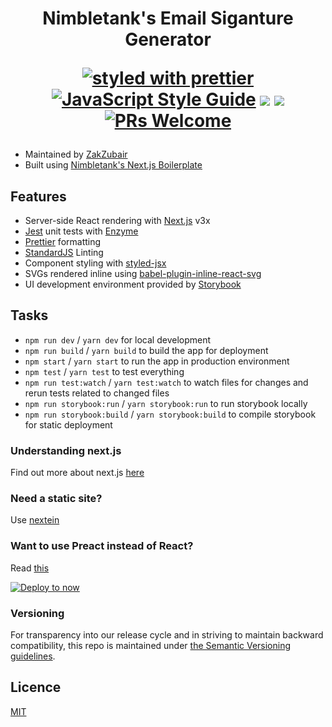 <h1 align="center">
  Nimbletank's Email Siganture Generator

  [![styled with prettier](https://img.shields.io/badge/styled_with-prettier-ff69b4.svg?style=flat-square)](https://github.com/prettier/prettier)
  [![JavaScript Style Guide](https://img.shields.io/badge/code_style-standard-yellow.svg?style=flat-square)](https://standardjs.com)
  ![](https://img.shields.io/badge/javascript-ES6-ffb400.svg?style=flat-square)
  ![](https://img.shields.io/badge/licence-MIT-blue.svg?style=flat-square)
  [![PRs Welcome](https://img.shields.io/badge/PRs-welcome-brightgreen.svg?style=flat-square)](http://makeapullrequest.com)
</h1>

* Maintained by [ZakZubair](https://github.com/ZakZubair)
* Built using [Nimbletank's Next.js Boilerplate](https://github.com/nimbletank/nimbletank-nextjs-start)

## Features
* Server-side React rendering with [Next.js](https://github.com/zeit/next.js/) v3x
* [Jest](https://facebook.github.io/jest/) unit tests with [Enzyme](https://github.com/airbnb/enzyme)
* [Prettier](https://github.com/prettier/prettier) formatting
* [StandardJS](https://standardjs.com) Linting
* Component styling with [styled-jsx](https://github.com/zeit/styled-jsx/)
* SVGs rendered inline using [babel-plugin-inline-react-svg](https://github.com/kesne/babel-plugin-inline-react-svg)
* UI development environment provided by [Storybook](https://storybook.js.org/)

## Tasks
* `npm run dev` / `yarn dev` for local development
* `npm run build` / `yarn build` to build the app for deployment
* `npm start` / `yarn start` to run the app in production environment
* `npm test` / `yarn test` to test everything
* `npm run test:watch` / `yarn test:watch` to watch files for changes and rerun tests related to changed files
* `npm run storybook:run` / `yarn storybook:run` to run storybook locally
* `npm run storybook:build` / `yarn storybook:build` to compile storybook for static deployment

### Understanding next.js
Find out more about next.js [here](https://learnnextjs.com)

### Need a static site?
Use [nextein](https://github.com/elmasse/nextein)

### Want to use Preact instead of React?
Read [this](https://github.com/zeit/next.js/tree/master/examples/using-preact)

[![Deploy to now](https://deploy.now.sh/static/button.svg)](https://deploy.now.sh/?repo=https://github.com/nimbletank/email-footer)

### Versioning
For transparency into our release cycle and in striving to maintain backward compatibility, this repo is maintained under [the Semantic Versioning guidelines](http://semver.org/).

## Licence

[MIT](LICENCE)
